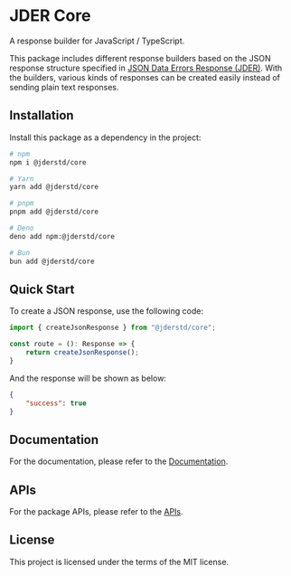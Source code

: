 # JDER Core

A response builder for JavaScript / TypeScript.

This package includes different response builders based on the JSON response structure specified in [JSON Data Errors Response (JDER)](https://github.com/jderstd/spec). With the builders, various kinds of responses can be created easily instead of sending plain text responses.

## Installation

Install this package as a dependency in the project:

```sh
# npm
npm i @jderstd/core

# Yarn
yarn add @jderstd/core

# pnpm
pnpm add @jderstd/core

# Deno
deno add npm:@jderstd/core

# Bun
bun add @jderstd/core
```

## Quick Start

To create a JSON response, use the following code:

```ts
import { createJsonResponse } from "@jderstd/core";

const route = (): Response => {
    return createJsonResponse();
}
```

And the response will be shown as below:

```json
{
    "success": true
}
```

## Documentation

For the documentation,
please refer to the [Documentation](./docs/README.md).

## APIs

For the package APIs, 
please refer to the [APIs](./apis/README.md).

## License

This project is licensed under the terms of the MIT license.

